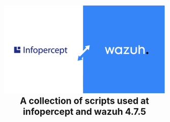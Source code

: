 <h1 align="center">
<br>
<img src=assets/infopercept-internal-image.png >
<br>
<strong>A collection of scripts used at infopercept and wazuh 4.7.5</strong>
</h1>

